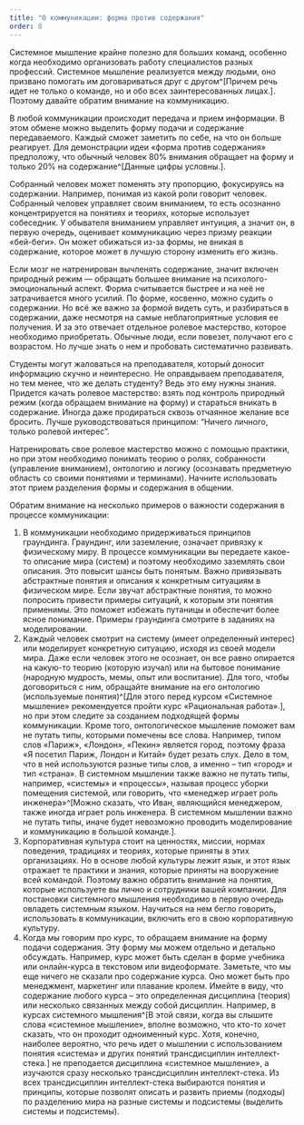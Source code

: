 ```yaml
---
title: "О коммуникации: форма против содержания"
order: 8
---
```




Системное мышление крайне полезно для больших команд, особенно когда необходимо организовать работу специалистов разных профессий. Системное мышление реализуется между людьми, оно призвано помогать им договариваться друг с другом^[Причем речь идет не только о команде, но и обо всех заинтересованных лицах.]. Поэтому давайте обратим внимание на коммуникацию.

В любой коммуникации происходит передача и прием информации. В этом обмене можно выделить форму подачи и содержание передаваемого. Каждый сможет заметить по себе, на что он больше реагирует. Для демонстрации идеи «форма против содержания» предположу, что обычный человек 80% внимания обращает на форму и только 20% на содержание^[Данные цифры условны.].

Собранный человек может поменять эту пропорцию, фокусируясь на содержании. Например, понимая из какой роли говорит человек. Собранный человек управляет своим вниманием, то есть осознанно концентрируется на понятиях и теориях, которые использует собеседник. У обывателя вниманием управляет интуиция, а значит он, в первую очередь, оценивает коммуникацию через призму реакции «бей-беги». Он может обижаться из-за формы, не вникая в содержание, которое может в лучшую сторону изменить его жизнь.

Если мозг не натренирован вычленять содержание, значит включен природный режим — обращать большее внимание на психолого-эмоциональный аспект. Форма считывается быстрее и на неё не затрачивается много усилий. По форме, косвенно, можно судить о содержании. Но всё же важно за формой видеть суть, и разбираться в содержании, даже несмотря на самые неблагоприятные условия ее получения. И за это отвечает отдельное ролевое мастерство, которое необходимо приобретать. Обычные люди, если повезет, получают его с возрастом. Но лучше знать о нем и пробовать систематично развивать.

Студенты могут жаловаться на преподавателя, который доносит информацию скучно и неинтересно. Не оправдываем преподавателя, но тем менее, что же делать студенту? Ведь это ему нужны знания. Придется качать ролевое мастерство: взять под контроль природный режим (когда обращаем внимание на форму) и стараться вникать в содержание. Иногда даже продираться сквозь отчаянное желание все бросить. Лучше руководствоваться принципом: “Ничего личного, только ролевой интерес”.

Натренировать свое ролевое мастерство можно с помощью практики, но при этом необходимо понимать теорию о ролях, собранности (управление вниманием), онтологию и логику (осознавать предметную область со своими понятиями и терминами). Начните использовать этот прием разделения формы и содержания в общении.

Обратим внимание на несколько примеров о важности содержания в процессе коммуникации:

1. В коммуникации необходимо придерживаться принципов граундинга. Граундинг, или заземление, означает привязку к физическому миру. В процессе коммуникации вы передаете какое-то описание мира (систем) и поэтому необходимо заземлять свои описания. Это повысит шансы быть понятым. Важно привязывать абстрактные понятия и описания к конкретным ситуациям в физическом мире. Если звучат абстрактные понятия, то можно попросить привести примеры ситуаций, к которым эти понятия применимы. Это поможет избежать путаницы и обеспечит более ясное понимание. Примеры граундинга смотрите в заданиях на моделировании.
2. Каждый человек смотрит на систему (имеет определенный интерес) или моделирует конкретную ситуацию, исходя из своей модели мира. Даже если человек этого не осознает, он все равно опирается на какую-то теорию (которую изучал) или на бытовое понимание (народную мудрость, мемы, опыт или воспитание). Для того, чтобы договориться с ним, обращайте внимание на его онтологию (используемые понятия)^[Для этого перед курсом «Системное мышление» рекомендуется пройти курс «Рациональная работа».], но при этом следите за созданием подходящей формы коммуникации. Кроме того, онтологическое мышление поможет вам не путать типы, которыми помечены все слова. Например, типом слов «Париж», «Лондон», «Пекин» является город, поэтому фраза «Я посетил Париж, Лондон и Китай» будет резать слух. Дело в том, что в ней используются разные типы слов, а именно – тип «город» и тип «страна». В системном мышлении также важно не путать типы, например, «системы» и «процессы», называя процесс уборки помещения системой, или говорить, что «менеджер играет роль инженера»^[Можно сказать, что Иван, являющийся менеджером, также иногда играет роль инженера. В системном мышлении важно не путать типы, иначе будет невозможно проводить моделирование и коммуникацию в большой команде.].
3. Корпоративная культура стоит на ценностях, миссии, нормах поведения, традициях и теориях, которые приняты в этих организациях. Но в основе любой культуры лежит язык, и этот язык отражает те практики и знания, которые приняты на вооружение всей командой. Поэтому важно обратить внимание на понятия, которые используете вы лично и сотрудники вашей компании. Для постановки системного мышления необходимо в первую очередь овладеть системным языком. Научиться на нем бегло говорить, использовать в коммуникации, включить его в свою корпоративную культуру.
4. Когда мы говорим про курс, то обращаем внимание на форму подачи содержания. Эту форму мы можем отдельно и детально обсуждать. Например, курс может быть сделан в форме учебника или онлайн-курса в текстовом или видеоформате. Заметьте, что мы еще ничего не сказали про содержание курса. Оно может быть про менеджмент, маркетинг или плавание кролем. Имейте в виду, что содержание любого курса – это определенная дисциплина (теория) или несколько связанных между собой дисциплин. Например, в курсах системного мышления^[В этой связи, когда вы слышите слова «системное мышление», вполне возможно, что кто-то хочет сказать, что он проходит одноименный курс. Хотя, конечно, наиболее вероятно, что речь идет о мышлении с использованием понятия «система» и других понятий трансдисциплин интеллект-стека.] не преподается дисциплина «системное мышление», а изучаются сразу несколько трансдисциплин интеллект-стека. Из всех трансдисциплин интеллект-стека выбираются понятия и принципы, которые позволят описать и развить приемы (подходы) по разделению мира на разные системы и подсистемы (выделить системы и подсистемы).

